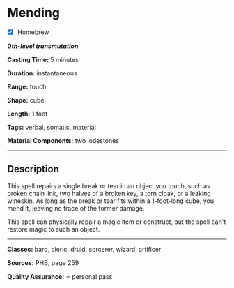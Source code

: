 # Mending

- [x] Homebrew

***0th-level transmutation***

**Casting Time:** 5 minutes

**Duration:** instantaneous

**Range:** touch

**Shape:** cube

**Length:** 1 foot

**Tags:** verbal, somatic, material

**Material Components:** two lodestones

---

## Description
This spell repairs a single break or tear in an object you touch, such as broken chain link, two halves of a broken key, a torn cloak, or a leaking wineskin. As long as the break or tear fits within a 1-foot-long cube, you mend it, leaving no trace of the former damage.

This spell can physically repair a magic item or construct, but the spell can't restore magic to such an object.

---

**Classes:** bard, cleric, druid, sorcerer, wizard, artificer

**Sources:** PHB, page 259

**Quality Assurance:** :star: personal pass

